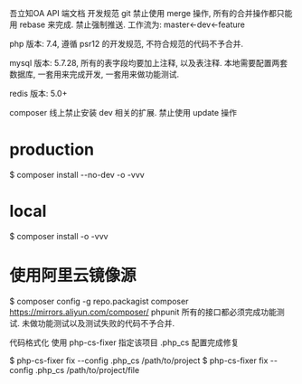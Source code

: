 吾立知OA API 端文档
开发规范
git
禁止使用 merge 操作, 所有的合并操作都只能用 rebase 来完成. 禁止强制推送. 工作流为: master<-dev<-feature

php
版本: 7.4, 遵循 psr12 的开发规范, 不符合规范的代码不予合并.

mysql
版本: 5.7.28, 所有的表字段均要加上注释, 以及表注释.
本地需要配置两套数据库, 一套用来完成开发, 一套用来做功能测试.

redis
版本: 5.0+

composer
线上禁止安装 dev 相关的扩展. 禁止使用 update 操作

# production
$ composer install --no-dev -o -vvv

# local
$ composer install -o -vvv

# 使用阿里云镜像源
$ composer config -g repo.packagist composer https://mirrors.aliyun.com/composer/
phpunit
所有的接口都必须完成功能测试. 未做功能测试以及测试失败的代码不予合并.

代码格式化
使用 php-cs-fixer 指定该项目 .php_cs 配置完成修复

$ php-cs-fixer fix --config .php_cs  /path/to/project
$ php-cs-fixer fix --config .php_cs  /path/to/project/file
